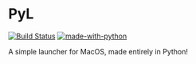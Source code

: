 # PyL
[![Build Status](https://travis-ci.org/harens/PyL.svg?branch=master)](https://travis-ci.org/harens/PyL) [![made-with-python](https://img.shields.io/badge/Made%20with-Python-1f425f.svg)](https://www.python.org/)

A simple launcher for MacOS, made entirely in Python!
